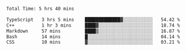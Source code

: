 <!--START_SECTION:waka-->

```txt
Total Time: 5 hrs 40 mins

TypeScript   3 hrs 5 mins    █████████████▓░░░░░░░░░░░   54.42 %
C++          1 hr 3 mins     ████▓░░░░░░░░░░░░░░░░░░░░   18.74 %
Markdown     57 mins         ████▒░░░░░░░░░░░░░░░░░░░░   16.87 %
Bash         14 mins         █░░░░░░░░░░░░░░░░░░░░░░░░   04.14 %
CSS          10 mins         ▓░░░░░░░░░░░░░░░░░░░░░░░░   03.21 %
```

<!--END_SECTION:waka-->
